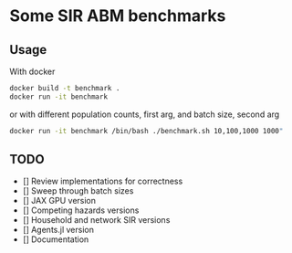 # Some SIR ABM benchmarks

## Usage

With docker

```bash
docker build -t benchmark .
docker run -it benchmark
```

or with different population counts, first arg, and batch size, second arg

```bash
docker run -it benchmark /bin/bash ./benchmark.sh 10,100,1000 1000"
```

## TODO

 - [] Review implementations for correctness
 - [] Sweep through batch sizes
 - [] JAX GPU version
 - [] Competing hazards versions
 - [] Household and network SIR versions
 - [] Agents.jl version
 - [] Documentation
